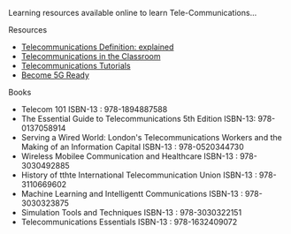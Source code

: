 Learning resources available online to learn Tele-Communications... 

Resources


<ul> 
                      <li><a href="https://searchnetworking.techtarget.com/definition/telecommunications-telecom"> Telecommunications Definition: explained</a> 
                    </li>

  <li><a href="https://fcit.usf.edu/telecom/chap1.htm"> Telecommunications in the Classroom</a> 
                    </li>
 <li><a href="https://www.telecommunications-tutorials.com"> Telecommunications Tutorials </a> 
                    </li>
                    <li><a href="https://tec-online.org"> Become 5G Ready </a> 
                    </li>
                                        
                    
</ul>

Books

<ul> 
  <li> Telecom 101 ISBN-13 : 978-1894887588
</li>
  <li> The Essential Guide to Telecommunications 5th Edition ISBN-13: 978-0137058914 </li>
  <li> Serving a Wired World: London's Telecommunications Workers and the Making of an Information Capital ISBN-13 : 978-0520344730 </li>     
  <li> Wireless Mobilee Communication and Healthcare ISBN-13 : 978-3030492885 </li>
  <li> History of tthte International Telecommunication Union ISBN-13 : 978-3110669602</li>
  <li> Machine Learning and Intelligentt Communications ISBN-13 : 978-3030323875 </li>
  <li> Simulation Tools and Techniques ISBN-13 : 978-3030322151</li> 
  <li> Telecommunications Essentials ISBN-13 : 978-1632409072</li>           
</ul>
